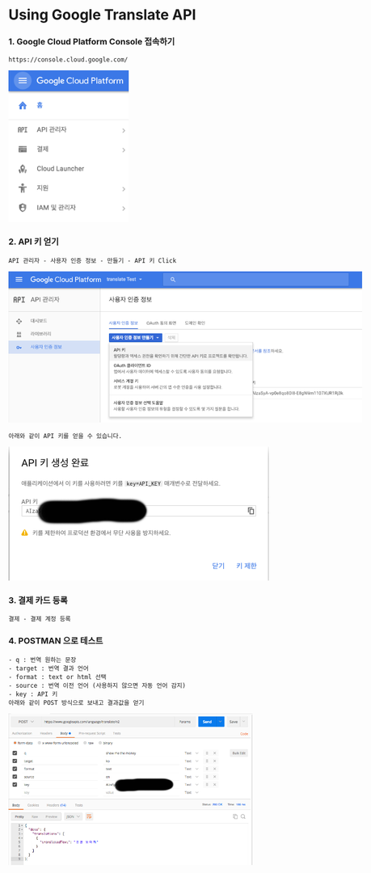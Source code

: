 # Using Google Translate API

### 1. Google Cloud Platform Console 접속하기
	https://console.cloud.google.com/

<kbd><img src="../Img/GoogleTranslateAPI/UsingTranslate1.png" style="max-height:300px; max-width:700px"></kbd>
    
### 2. API 키 얻기
	API 관리자 - 사용자 인증 정보 - 만들기 - API 키 Click
    
<kbd><img src="../Img/GoogleTranslateAPI/UsingTranslate2.png" style="max-height:300px; max-width:700px"></kbd>

    아래와 같이 API 키를 얻을 수 있습니다.

<kbd><img src="../Img/GoogleTranslateAPI/UsingTranslate3.png" style="max-height:300px; max-width:700px"></kbd>


### 3. 결제 카드 등록
	결제 - 결제 계정 등록
    
### 4. POSTMAN 으로 테스트
	- q : 번역 원하는 문장
	- target : 번역 결과 언어
	- format : text or html 선택
	- source : 번역 이전 언어 (사용하지 않으면 자동 언어 감지)
	- key : API 키
	아래와 같이 POST 방식으로 보내고 결과값을 얻기

<kbd><img src="../Img/GoogleTranslateAPI/UsingTranslate4.png" style="max-height:300px; max-width:700px"></kbd>

